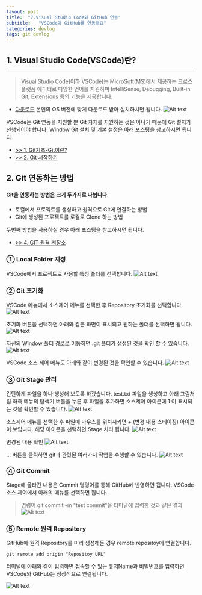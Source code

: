 ```yaml
---
layout: post
title:  "7.Visual Studio Code와 GitHub 연동"
subtitle:   "VSCode와 GitHub를 연동해요"
categories: devlog
tags: git devlog
---
```


## 1. Visual Studio Code(VSCode)란?
---
> Visual Studio Code(이하 VSCode)는 MicroSoft(MS)에서 제공하는 크로스 플랫폼 에디터로 다양한 언어를 지원하며
> IntelliSense, Debugging, Built-in Git, Extensions 등의 기능을 제공합니다.

- [다운로드](https://code.visualstudio.com/)
본인의 OS 버전에 맞게 다운로드 받아 설치하시면 됩니다.
![Alt text](../assets/img/dev/VS1.png)

VSCode는 Git 연동을 지원할 뿐 Git 자체를 지원하는 것은 아니기 때문에 Git 설치가 선행되어야 합니다.
Window Git 설치 및 기본 설정은 아래 포스팅을 참고하시면 됩니다.

- [>> 1. Git기초-Git이란?](https://jun108059.github.io/devlog/2019/07/15/git%EA%B8%B0%EC%B4%88-git%EC%9D%B4%EB%9E%80/)
- [>> 2. Git 시작하기](https://jun108059.github.io/devlog/2019/07/15/git%EA%B8%B0%EC%B4%88-git%EC%9D%B4%EB%9E%80/)

## 2. Git 연동하는 방법
#### Git을 연동하는 방법은 크게 두가지로 나뉩니다.
* 로컬에서 프로젝트를 생성하고 원격으로 Git에 연결하는 방법
* Git에 생성된 프로젝트를 로컬로 Clone 하는 방법

두번째 방법을 사용하실 경우 아래 포스팅을 참고하시면 됩니다.

- [>> 4. GIT 원격 저장소](https://youngjunstudy.wordpress.com/2019/07/15/4-git-%ec%9b%90%ea%b2%a9-%ec%a0%80%ec%9e%a5%ec%86%8c/)

### ① Local Folder 지정
VSCode에서 프로젝트로 사용할 특정 폴더를 선택합니다.
![Alt text](../assets/img/dev/VS1-1.png)

### ② Git 초기화
VSCode 메뉴에서 소스제어 메뉴를 선택한 후 Repository 초기화를 선택합니다.
![Alt text](../assets/img/dev/VS2.png)


초기화 버튼을 선택하면 아래와 같은 화면이 표시되고 원하는 폴더를 선택하면 됩니다.
![Alt text](../assets/img/dev/VS3.png)


자신의 Window 폴더 경로로 이동하면 .git 폴더가 생성된 것을 확인 할 수 있습니다.
![Alt text](../assets/img/dev/VS4.png)


VSCode 소스 제어 메뉴도 아래와 같이 변경된 것을 확인할 수 있습니다.
![Alt text](../assets/img/dev/VS5.png)



### ③ Git Stage 관리
간단하게 파일을 하나 생성해 보도록 하겠습니다.
test.txt 파일을 생성하고 아래 그림처럼 좌측 메뉴의 탐색기 버틀을 누른 후 파일을 추가하면
소스제어 아이콘에 1 이 표시되는 것을 확인할 수 있습니다.
![Alt text](../assets/img/dev/VS6.png)


소스제어 메뉴를 선택한 후 파일에 마우스를 위치시키면 + (변경 내용 스테이징) 아이콘이 보입니다.
해당 아이콘을 선택하면 Stage 처리 됩니다.
![Alt text](../assets/img/dev/VS7.png)


변경된 내용 확인
![Alt text](../assets/img/dev/VS8.png)


... 버튼을 클릭하면 git과 관련된 여러가지 작업을 수행할 수 있습니다.
![Alt text](../assets/img/dev/VS9.png)


### ④ Git Commit
Stage에 올라간 내용은 Commit 명령어를 통해 GitHub에 반영하면 됩니다.
VSCode 소스 제어에서 아래의 메뉴를 선택하면 됩니다.
> 명령어 git commit -m "test commit"을 터미널에 입력한 것과 같은 결과 
![Alt text](../assets/img/dev/VS10.png)


### ⑤ Remote 원격 Repository
GitHub에 원격 Repository를 미리 생성해둔 경우 remote repositoy에 연결합니다.
```
git remote add origin "Repositoy URL"
```
터미널에 아래와 같이 입력하면 접속할 수 있는 유저Name과 비밀번호를 입력하면 
VSCode와 GitHub는 정상적으로 연결됩니다.

![Alt text](../assets/img/dev/VS11.png)

